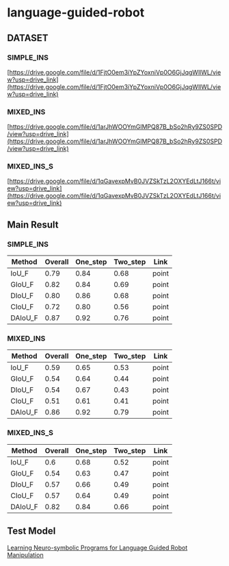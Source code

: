 # language-guided-robot

## DATASET
### SIMPLE_INS
[https://drive.google.com/file/d/1FjtO0em3iYpZYoxniVp0O6GjJqgWllWL/view?usp=drive_link](https://drive.google.com/file/d/1FjtO0em3iYpZYoxniVp0O6GjJqgWllWL/view?usp=drive_link)

### MIXED_INS
[https://drive.google.com/file/d/1arJhWOOYmGlMPQ87B_bSo2hRy9ZS0SPD/view?usp=drive_link](https://drive.google.com/file/d/1arJhWOOYmGlMPQ87B_bSo2hRy9ZS0SPD/view?usp=drive_link)

### MIXED_INS_S
[https://drive.google.com/file/d/1qGavexpMvB0JVZSkTzL2OXYEdLtJ166t/view?usp=drive_link](https://drive.google.com/file/d/1qGavexpMvB0JVZSkTzL2OXYEdLtJ166t/view?usp=drive_link)

## Main Result
### SIMPLE_INS
| Method   | Overall |One_step |Two_step | Link  |
|---------|-----------|-----------|-----------|-------|
| IoU_F | 0.79 | 0.84 | 0.68 | point|
| GIoU_F | 0.82 | 0.84 | 0.69 | point |
| DIoU_F | 0.80 | 0.86 | 0.68 | point|
| CIoU_F | 0.72 | 0.80 | 0.56 | point|
| DAIoU_F | 0.87 | 0.92 | 0.76 | point|


### MIXED_INS
| Method   | Overall |One_step |Two_step | Link  |
|---------|-----------|-----------|-----------|-------|
| IoU_F | 0.59 | 0.65 | 0.53 | point|
| GIoU_F | 0.54 | 0.64 | 0.44 | point |
| DIoU_F | 0.54 | 0.67 | 0.43 | point|
| CIoU_F | 0.51 | 0.61 | 0.41 | point|
| DAIoU_F | 0.86 | 0.92 | 0.79 | point|

### MIXED_INS_S
| Method   | Overall |One_step |Two_step | Link  |
|---------|-----------|-----------|-----------|-------|
| IoU_F | 0.6 | 0.68 | 0.52 | point|
| GIoU_F | 0.54 | 0.63 | 0.47 | point |
| DIoU_F | 0.57 | 0.66 | 0.49 | point|
| CIoU_F | 0.57 | 0.64 | 0.49 | point|
| DAIoU_F | 0.82 | 0.84 | 0.66 | point|

## Test Model

[Learning Neuro-symbolic Programs for Language Guided Robot Manipulation](https://nsrmp.github.io/)






